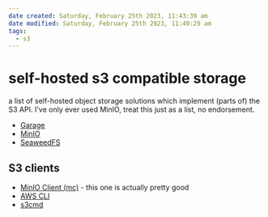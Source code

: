```yaml
---
date created: Saturday, February 25th 2023, 11:43:39 am
date modified: Saturday, February 25th 2023, 11:49:29 am
tags:
  - s3
---
```


# self-hosted s3 compatible storage

a list of self-hosted object storage solutions which implement (parts of) the S3 API. I've only ever used MinIO, treat this just as a list, no endorsement.

- [Garage](https://garagehq.deuxfleurs.fr/)
- [MinIO](https://minio.io/)
- [SeaweedFS](https://github.com/chrislusf/seaweedfs)

## S3 clients

- [MinIO Client (mc)](https://min.io/docs/minio/linux/reference/minio-mc.html) - this one is actually pretty good
- [AWS CLI](https://aws.amazon.com/cli/)
- [s3cmd](https://github.com/s3tools/s3cmd)
